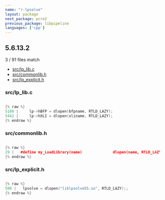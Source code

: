 ```yaml
---
name: "r-lpsolve"
layout: package
next_package: pcre2
previous_package: libpipeline
languages: ['cpp']
---
```

## 5.6.13.2
3 / 91 files match

 - [src/lp_lib.c](#srclp_libc)
 - [src/commonlib.h](#srccommonlibh)
 - [src/lp_explicit.h](#srclp_explicith)

### src/lp_lib.c

```cpp

{% raw %}
5180 |     lp->hBFP = dlopen(bfpname, RTLD_LAZY);
5442 |     lp->hXLI = dlopen(xliname, RTLD_LAZY);
{% endraw %}

```
### src/commonlib.h

```cpp

{% raw %}
29 |   #define my_LoadLibrary(name)              dlopen(name, RTLD_LAZY)
{% endraw %}

```
### src/lp_explicit.h

```cpp

{% raw %}
508 |   lpsolve = dlopen("liblpsolve55.so", RTLD_LAZY);;
{% endraw %}

```